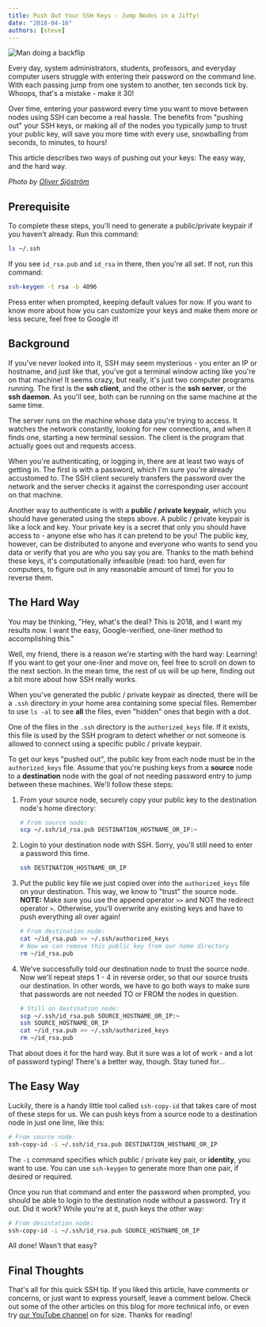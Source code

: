 ```yaml
---
title: Push Out Your SSH Keys - Jump Nodes in a Jiffy!
date: "2018-04-16"
authors: [steve]
---
```


![Man doing a backflip](@post/backflip.jpg)

Every day, system administrators, students, professors, and everyday computer users struggle with entering their password on the command line. With each passing jump from one system to another, ten seconds tick by. Whoops, that's a mistake - make it 30!

Over time, entering your password every time you want to move between nodes using SSH can become a real hassle. The benefits from "pushing out" your SSH keys, or making all of the nodes you typically jump to trust your public key, will save you more time with every use, snowballing from seconds, to minutes, to hours!

This article describes two ways of pushing out your keys: The easy way, and the hard way.

<!--truncate-->

*Photo by [Oliver Sjöström](https://www.pexels.com/photo/man-wearing-blue-shorts-about-to-dive-on-body-of-water-1098365/)*

## Prerequisite

To complete these steps, you'll need to generate a public/private keypair if you haven't already. Run this command:

```bash
ls ~/.ssh
```

If you see `id_rsa.pub` and `id_rsa` in there, then you're all set. If not, run this command:

```bash
ssh-keygen -t rsa -b 4096
```

Press enter when prompted, keeping default values for now. If you want to know more about how you can customize your keys and make them more or less secure, feel free to Google it!

## Background

If you've never looked into it, SSH may seem mysterious - you enter an IP or hostname, and just like that, you've got a terminal window acting like you're on that machine! It seems crazy, but really, it's just two computer programs running. The first is the **ssh client**, and the other is the **ssh server**, or the **ssh daemon**. As you'll see, both can be running on the same machine at the same time.

The server runs on the machine whose data you're trying to access. It watches the network constantly, looking for new connections, and when it finds one, starting a new terminal session. The client is the program that actually goes out and requests access.

When you're authenticating, or logging in, there are at least two ways of getting in. The first is with a password, which I'm sure you're already accustomed to. The SSH client securely transfers the password over the network and the server checks it against the corresponding user account on that machine.

Another way to authenticate is with a **public / private keypair,** which you should have generated using the steps above. A public / private keypair is like a lock and key. Your private key is a secret that only you should have access to - anyone else who has it can pretend to be you! The public key, however, can be distributed to anyone and everyone who wants to send you data or verify that you are who you say you are. Thanks to the math behind these keys, it's computationally infeasible (read: too hard, even for computers, to figure out in any reasonable amount of time) for you to reverse them.

## The Hard Way

You may be thinking, "Hey, what's the deal? This is 2018, and I want my results now. I want the easy, Google-verified, one-liner method to accomplishing this."

Well, my friend, there is a reason we're starting with the hard way: Learning! If you want to get your one-liner and move on, feel free to scroll on down to the next section. In the mean time, the rest of us will be up here, finding out a bit more about how SSH really works.

When you've generated the public / private keypair as directed, there will be a `.ssh` directory in your home area containing some special files. Remember to use `ls -al` to see **all** the files, even "hidden" ones that begin with a dot.

One of the files in the `.ssh` directory is the `authorized_keys` file. If it exists, this file is used by the SSH program to detect whether or not someone is allowed to connect using a specific public / private keypair.

To get our keys "pushed out", the public key from each node must be in the `authorized_keys` file. Assume that you're pushing keys from a **source** node to a **destination** node with the goal of not needing password entry to jump between these machines. We'll follow these steps:

1. From your source node, securely copy your public key to the destination node's home directory:

    ```bash
    # From source node:
    scp ~/.ssh/id_rsa.pub DESTINATION_HOSTNAME_OR_IP:~
    ```

2. Login to your destination node with SSH. Sorry, you'll still need to enter a password this time.

    ```bash
    ssh DESTINATION_HOSTNAME_OR_IP
    ```

3. Put the public key file we just copied over into the `authorized_keys` file on your destination. This way, we know to "trust" the source node. **NOTE:** Make sure you use the append operator `>>` and NOT the redirect operator `>`. Otherwise, you'll overwrite any existing keys and have to push everything all over again!

    ```bash
    # From destination node:
    cat ~/id_rsa.pub >> ~/.ssh/authorized_keys
    # Now we can remove this public key from our home directory
    rm ~/id_rsa.pub
    ```

4. We've successfully told our destination node to trust the source node. Now we'll repeat steps 1 - 4 in reverse order, so that our source trusts our destination. In other words, we have to go both ways to make sure that passwords are not needed TO or FROM the nodes in question.

    ```bash
    # Still on destination node:
    scp ~/.ssh/id_rsa.pub SOURCE_HOSTNAME_OR_IP:~
    ssh SOURCE_HOSTNAME_OR_IP
    cat ~/id_rsa.pub >> ~/.ssh/authorized_keys
    rm ~/id_rsa.pub
    ```

That about does it for the hard way. But it sure was a lot of work - and a lot of password typing! There's a better way, though. Stay tuned for...

## The Easy Way

Luckily, there is a handy little tool called `ssh-copy-id` that takes care of most of these steps for us. We can push keys from a source node to a destination node in just one line, like this:

```bash
# From source node:
ssh-copy-id -i ~/.ssh/id_rsa.pub DESTINATION_HOSTNAME_OR_IP
```

The `-i` command specifies which public / private key pair, or **identity**, you want to use. You can use `ssh-keygen` to generate more than one pair, if desired or required.

Once you run that command and enter the password when prompted, you should be able to login to the destination node without a password. Try it out. Did it work? While you're at it, push keys the other way:

```bash
# From desintation node:
ssh-copy-id -i ~/.ssh/id_rsa.pub SOURCE_HOSTNAME_OR_IP
```

All done! Wasn't that easy?

## Final Thoughts

That's all for this quick SSH tip. If you liked this article, have comments or concerns, or just want to express yourself, leave a comment below. Check out some of the other articles on this blog for more technical info, or even try [our YouTube channel][youtube-channel] on for size. Thanks for reading!

[youtube-channel]: https://www.youtube.com/channel/UCNlWYe5_RcwWTrLP8m1oidw
